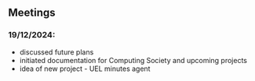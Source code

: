 ## Meetings

### 19/12/2024:
- discussed future plans  
- initiated documentation for Computing Society and upcoming projects  
- idea of new project - UEL minutes agent